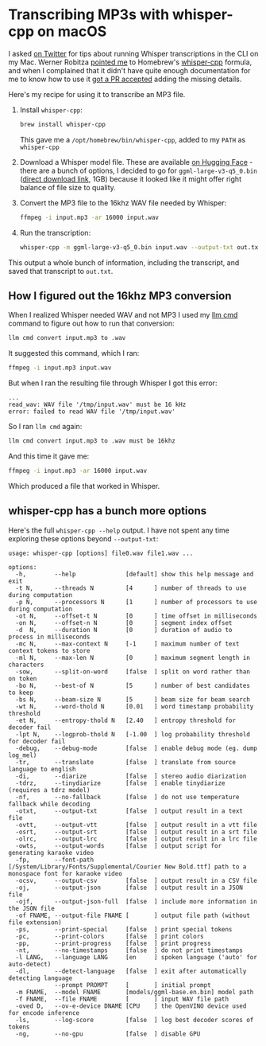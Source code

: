 # Transcribing MP3s with whisper-cpp on macOS

I asked [on Twitter]() for tips about running Whisper transcriptions in the CLI on my Mac. Werner Robitza [pointed me](https://twitter.com/slhck/status/1783556354487034146) to Homebrew's [whisper-cpp](https://formulae.brew.sh/formula/whisper-cpp) formula, and when I complained that it didn't have quite enough documentation for me to know how to use it [got a PR accepted](https://github.com/Homebrew/homebrew-core/pull/170148) adding the missing details.

Here's my recipe for using it to transcribe an MP3 file.

1. Install `whisper-cpp`:
    
    ```bash
    brew install whisper-cpp
    ```
    This gave me a `/opt/homebrew/bin/whisper-cpp`, added to my `PATH` as `whisper-cpp`

2. Download a Whisper model file. These are available [on Hugging Face](https://huggingface.co/ggerganov/whisper.cpp/tree/main) - there are a bunch of options, I decided to go for `ggml-large-v3-q5_0.bin` ([direct download link](https://huggingface.co/ggerganov/whisper.cpp/resolve/main/ggml-large-v3-q5_0.bin?download=true), 1GB) because it looked like it might offer right balance of file size to quality.
3. Convert the MP3 file to the 16khz WAV file needed by Whisper:
    ```bash
    ffmpeg -i input.mp3 -ar 16000 input.wav
    ````
4. Run the transcription:
    ```bash
    whisper-cpp -m ggml-large-v3-q5_0.bin input.wav --output-txt out.txt
    ```

This output a whole bunch of information, including the transcript, and saved that transcript to `out.txt`.

## How I figured out the 16khz MP3 conversion

When I realized Whisper needed WAV and not MP3 I used my [llm cmd](https://simonwillison.net/2024/Mar/26/llm-cmd/) command to figure out how to run that conversion:

```bash
llm cmd convert input.mp3 to .wav
```
It suggested this command, which I ran:
```bash
ffmpeg -i input.mp3 input.wav
```
But when I ran the resulting file through Whisper I got this error:
```
...
read_wav: WAV file '/tmp/input.wav' must be 16 kHz
error: failed to read WAV file '/tmp/input.wav'
```
So I ran `llm cmd` again:
```bash
llm cmd convert input.mp3 to .wav must be 16khz
```
And  this time it gave me:
```bash
ffmpeg -i input.mp3 -ar 16000 input.wav
```
Which produced a file that worked in Whisper.

## whisper-cpp has a bunch more options

Here's the full `whisper-cpp --help` output. I have not spent any time exploring these options beyond `--output-txt`:

```
usage: whisper-cpp [options] file0.wav file1.wav ...

options:
  -h,        --help              [default] show this help message and exit
  -t N,      --threads N         [4      ] number of threads to use during computation
  -p N,      --processors N      [1      ] number of processors to use during computation
  -ot N,     --offset-t N        [0      ] time offset in milliseconds
  -on N,     --offset-n N        [0      ] segment index offset
  -d  N,     --duration N        [0      ] duration of audio to process in milliseconds
  -mc N,     --max-context N     [-1     ] maximum number of text context tokens to store
  -ml N,     --max-len N         [0      ] maximum segment length in characters
  -sow,      --split-on-word     [false  ] split on word rather than on token
  -bo N,     --best-of N         [5      ] number of best candidates to keep
  -bs N,     --beam-size N       [5      ] beam size for beam search
  -wt N,     --word-thold N      [0.01   ] word timestamp probability threshold
  -et N,     --entropy-thold N   [2.40   ] entropy threshold for decoder fail
  -lpt N,    --logprob-thold N   [-1.00  ] log probability threshold for decoder fail
  -debug,    --debug-mode        [false  ] enable debug mode (eg. dump log_mel)
  -tr,       --translate         [false  ] translate from source language to english
  -di,       --diarize           [false  ] stereo audio diarization
  -tdrz,     --tinydiarize       [false  ] enable tinydiarize (requires a tdrz model)
  -nf,       --no-fallback       [false  ] do not use temperature fallback while decoding
  -otxt,     --output-txt        [false  ] output result in a text file
  -ovtt,     --output-vtt        [false  ] output result in a vtt file
  -osrt,     --output-srt        [false  ] output result in a srt file
  -olrc,     --output-lrc        [false  ] output result in a lrc file
  -owts,     --output-words      [false  ] output script for generating karaoke video
  -fp,       --font-path         [/System/Library/Fonts/Supplemental/Courier New Bold.ttf] path to a monospace font for karaoke video
  -ocsv,     --output-csv        [false  ] output result in a CSV file
  -oj,       --output-json       [false  ] output result in a JSON file
  -ojf,      --output-json-full  [false  ] include more information in the JSON file
  -of FNAME, --output-file FNAME [       ] output file path (without file extension)
  -ps,       --print-special     [false  ] print special tokens
  -pc,       --print-colors      [false  ] print colors
  -pp,       --print-progress    [false  ] print progress
  -nt,       --no-timestamps     [false  ] do not print timestamps
  -l LANG,   --language LANG     [en     ] spoken language ('auto' for auto-detect)
  -dl,       --detect-language   [false  ] exit after automatically detecting language
             --prompt PROMPT     [       ] initial prompt
  -m FNAME,  --model FNAME       [models/ggml-base.en.bin] model path
  -f FNAME,  --file FNAME        [       ] input WAV file path
  -oved D,   --ov-e-device DNAME [CPU    ] the OpenVINO device used for encode inference
  -ls,       --log-score         [false  ] log best decoder scores of tokens
  -ng,       --no-gpu            [false  ] disable GPU
```
